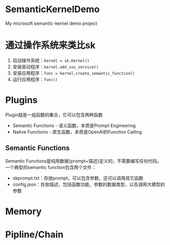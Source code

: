 # SemanticKernelDemo
My microsoft semantic-kernel demo project
# 通过操作系统来类比sk
1. 启动操作系统：`kernel = sk.Kernel()`
2. 安装驱动程序：`kernel.add_xxx_service()`
3. 安装应用程序：`func = kernel.create_semantic_function()`
4. 运行应用程序：`func()`

# Plugins
Plugin就是一组函数的集合，它可以包含两种函数
- Semantic Functions - 语义函数，本质是Prompt Engineering
- Native Functions - 原生函数，本质是OpenAI的Function Calling
## Semantic Functions
Semantic Functions是纯用数据{prompt+描述}定义的，不需要编写任何代码。
一个典型的semantic function包含两个文件：
- skprompt.txt：存放prompt，可以包含参数，还可以调用其它函数
- config.json：存放描述，包括函数功能，参数的数据类型，以及调用大模型的参数
# Memory
# Pipline/Chain


